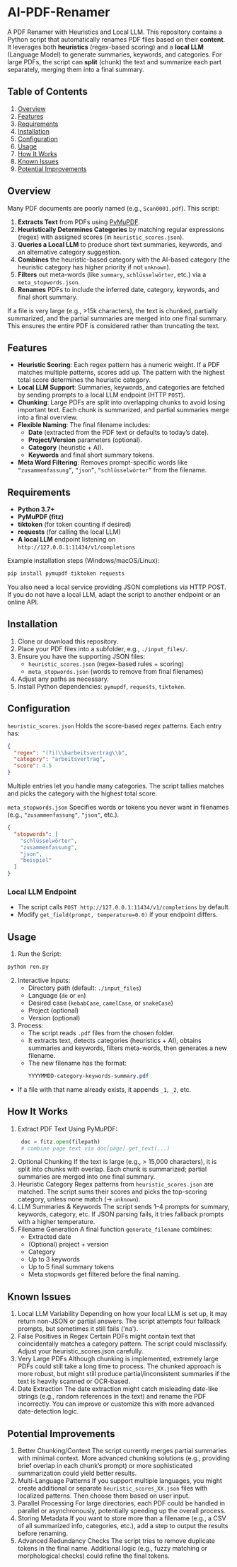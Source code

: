 # AI-PDF-Renamer
A PDF Renamer with Heuristics and Local LLM. This repository contains a Python script that automatically renames PDF files based on their **content**. It leverages both **heuristics** (regex-based scoring) and a **local LLM** (Language Model) to generate summaries, keywords, and categories. For large PDFs, the script can **split** (chunk) the text and summarize each part separately, merging them into a final summary.

## Table of Contents

1. [Overview](#overview)  
2. [Features](#features)  
3. [Requirements](#requirements)  
4. [Installation](#installation)  
5. [Configuration](#configuration)  
6. [Usage](#usage)  
7. [How It Works](#how-it-works)  
8. [Known Issues](#known-issues)  
9. [Potential Improvements](#potential-improvements)  

## Overview

Many PDF documents are poorly named (e.g., `Scan0001.pdf`). This script:

1. **Extracts Text** from PDFs using [PyMuPDF](https://pymupdf.readthedocs.io).  
2. **Heuristically Determines Categories** by matching regular expressions (regex) with assigned scores (in `heuristic_scores.json`).  
3. **Queries a Local LLM** to produce short text summaries, keywords, and an alternative category suggestion.  
4. **Combines** the heuristic-based category with the AI-based category (the heuristic category has higher priority if not `unknown`).  
5. **Filters** out meta-words (like `summary`, `schlüsselwörter`, etc.) via a `meta_stopwords.json`.  
6. **Renames** PDFs to include the inferred date, category, keywords, and final short summary.  

If a file is very large (e.g., >15k characters), the text is chunked, partially summarized, and the partial summaries are merged into one final summary. This ensures the entire PDF is considered rather than truncating the text.

## Features

- **Heuristic Scoring**: Each regex pattern has a numeric weight. If a PDF matches multiple patterns, scores add up. The pattern with the highest total score determines the heuristic category.  
- **Local LLM Support**: Summaries, keywords, and categories are fetched by sending prompts to a local LLM endpoint (HTTP `POST`).  
- **Chunking**: Large PDFs are split into overlapping chunks to avoid losing important text. Each chunk is summarized, and partial summaries merge into a final overview.  
- **Flexible Naming**: The final filename includes:
  - **Date** (extracted from the PDF text or defaults to today’s date).  
  - **Project/Version** parameters (optional).  
  - **Category** (heuristic + AI).  
  - **Keywords** and final short summary tokens.  
- **Meta Word Filtering**: Removes prompt-specific words like `“zusammenfassung”`, `“json”`, `“schlüsselwörter”` from the filename.

## Requirements

- **Python 3.7+**  
- **PyMuPDF (fitz)**  
- **tiktoken** (for token counting if desired)  
- **requests** (for calling the local LLM)  
- **A local LLM** endpoint listening on `http://127.0.0.1:11434/v1/completions`  

Example installation steps (Windows/macOS/Linux):

```bash
pip install pymupdf tiktoken requests
```
You also need a local service providing JSON completions via HTTP POST. If you do not have a local LLM, adapt the script to another endpoint or an online API.

## Installation ##
1. Clone or download this repository.
2. Place your PDF files into a subfolder, e.g., `./input_files/`.
3. Ensure you have the supporting JSON files:
   - `heuristic_scores.json` (regex-based rules + scoring)
   - `meta_stopwords.json` (words to remove from final filenames)
4. Adjust any paths as necessary.
5. Install Python dependencies: `pymupdf`, `requests`, `tiktoken`.

## Configuration
`heuristic_scores.json`
Holds the score-based regex patterns. Each entry has:
```json
{
  "regex": "(?i)\\barbeitsvertrag\\b",
  "category": "arbeitsvertrag",
  "score": 4.5
}
```
Multiple entries let you handle many categories. The script tallies matches and picks the category with the highest total score.

`meta_stopwords.json`
Specifies words or tokens you never want in filenames (e.g., `"zusammenfassung"`, `"json"`, etc.).
```json
{
  "stopwords": [
    "schlüsselwörter",
    "zusammenfassung",
    "json",
    "beispiel"
  ]
}
```
### Local LLM Endpoint
- The script calls `POST http://127.0.0.1:11434/v1/completions` by default.
- Modify `get_field(prompt, temperature=0.0)` if your endpoint differs.

## Usage
1. Run the Script:
  ```bash
  python ren.py
  ```
2. Interactive Inputs:
   - Directory path (default: `./input_files`)
   - Language (`de` or `en`)
   - Desired case (`kebabCase`, `camelCase`, or `snakeCase`)
   - Project (optional)
   - Version (optional)
3. Process:
   - The script reads `.pdf` files from the chosen folder.
   - It extracts text, detects categories (heuristics + AI), obtains summaries and keywords, filters meta-words, then generates a new filename.
   - The new filename has the format:
     ```css
     YYYYMMDD-category-keywords-summary.pdf
     ```
  - If a file with that name already exists, it appends `_1`, `_2`, etc.

## How It Works
1. Extract PDF Text
   Using PyMuPDF:
   ```python
    doc = fitz.open(filepath)
    # combine page text via doc[page].get_text(...)
   ```
2. Optional Chunking
   If the text is large (e.g., > 15,000 characters), it is split into chunks with overlap. Each chunk is summarized; partial summaries are merged into one final summary.
3. Heuristic Category
   Regex patterns from `heuristic_scores.json` are matched. The script sums their scores and picks the top-scoring category, unless none match (→ `unknown`).
4. LLM Summaries & Keywords
   The script sends 1–4 prompts for summary, keywords, category, etc. If JSON parsing fails, it tries fallback prompts with a higher temperature.
5. Filename Generation
   A final function `generate_filename` combines:
   - Extracted date
   - (Optional) project + version
   - Category
   - Up to 3 keywords
   - Up to 5 final summary tokens
   - Meta stopwords get filtered before the final naming.
  
## Known Issues
1. Local LLM Variability
   Depending on how your local LLM is set up, it may return non-JSON or partial answers. The script attempts four fallback prompts, but sometimes it still fails ('na').
2. False Positives in Regex
   Certain PDFs might contain text that coincidentally matches a category pattern. The script could misclassify. Adjust your heuristic_scores.json carefully.
3. Very Large PDFs
   Although chunking is implemented, extremely large PDFs could still take a long time to process. The chunked approach is more robust, but might still produce partial/inconsistent summaries if the text is heavily scanned or OCR-based.
4. Date Extraction
   The date extraction might catch misleading date-like strings (e.g., random references in the text) and rename the PDF incorrectly. You can improve or customize this with more advanced date-detection logic.

## Potential Improvements
1. Better Chunking/Context
   The script currently merges partial summaries with minimal context. More advanced chunking solutions (e.g., providing brief overlap in each chunk’s prompt) or more sophisticated summarization could yield better results.
2. Multi-Language Patterns
   If you support multiple languages, you might create additional or separate `heuristic_scores_XX.json` files with localized patterns. Then choose them based on user input.
3. Parallel Processing
   For large directories, each PDF could be handled in parallel or asynchronously, potentially speeding up the overall process.
4. Storing Metadata
   If you want to store more than a filename (e.g., a CSV of all summarized info, categories, etc.), add a step to output the results before renaming.
5. Advanced Redundancy Checks
   The script tries to remove duplicate tokens in the final name. Additional logic (e.g., fuzzy matching or morphological checks) could refine the final tokens.
